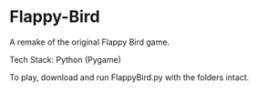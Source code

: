 # Flappy-Bird
A remake of the original Flappy Bird game. 

Tech Stack: Python (Pygame) 

To play, download and run FlappyBird.py with the folders intact. 
